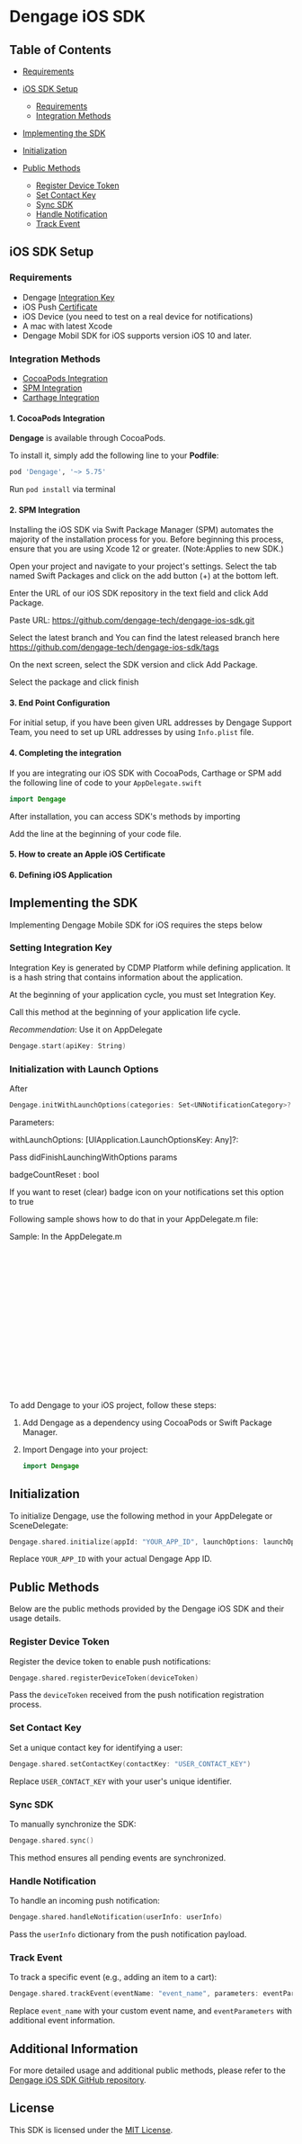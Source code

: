 # Dengage iOS SDK


## Table of Contents

- [Requirements](#requirements)
- [iOS SDK Setup](#ios-sdk-setup)
  - [Requirements](#requirements)
  - [Integration Methods](#integration-methods)
- [Implementing the SDK](#implementing-the-sdk)



- [Initialization](#initialization)
- [Public Methods](#public-methods)
  - [Register Device Token](#register-device-token)
  - [Set Contact Key](#set-contact-key)
  - [Sync SDK](#sync-sdk)
  - [Handle Notification](#handle-notification)
  - [Track Event](#track-event)

## iOS SDK Setup

### Requirements

- Dengage [Integration Key](https://dev.dengage.com/reference/ios-sdk-setup#6-defining-ios-application)
- iOS Push [Certificate](https://dev.dengage.com/reference/ios-sdk-setup#5-how-to-create-an-apple-ios-certificate)
- iOS Device (you need to test on a real device for notifications)
- A mac with latest Xcode
- Dengage Mobil SDK for iOS supports version iOS 10 and later.

### Integration Methods

- [CocoaPods Integration](https://dev.dengage.com/reference/ios-sdk-setup)
- [SPM Integration](https://dev.dengage.com/reference/ios-sdk-setupn)
- [Carthage Integration](https://dev.dengage.com/reference/ios-sdk-setup)

#### 1. CocoaPods Integration

**Dengage** is available through CocoaPods.

To install it, simply add the following line to your **Podfile**:

```ruby
pod 'Dengage', '~> 5.75'
```

Run `pod install` via terminal

#### 2. SPM Integration

Installing the iOS SDK via Swift Package Manager (SPM) automates the majority of the installation process for you. Before beginning this process, ensure that you are using Xcode 12 or greater. (Note:Applies to new SDK.)

Open your project and navigate to your project's settings. Select the tab named Swift Packages and click on the add button (+) at the bottom left.

Enter the URL of our iOS SDK repository in the text field and click Add Package.

Paste URL: https://github.com/dengage-tech/dengage-ios-sdk.git

Select the latest branch and You can find the latest released branch here https://github.com/dengage-tech/dengage-ios-sdk/tags

On the next screen, select the SDK version and click Add Package.

Select the package and click finish

#### 3. End Point Configuration

For initial setup, if you have been given URL addresses by Dengage Support Team, you need to set up URL addresses by using `Info.plist` file.

#### 4. Completing the integration

If you are integrating our iOS SDK with CocoaPods, Carthage or SPM add the following line of code to your `AppDelegate.swift`

```swift
import Dengage
```

After installation, you can access SDK's methods by importing

Add the line at the beginning of your code file.


#### 5. How to create an Apple iOS Certificate

#### 6. Defining iOS Application

## Implementing the SDK

Implementing Dengage Mobile SDK for iOS requires the steps below

### Setting Integration Key

Integration Key is generated by CDMP Platform while defining application. It is a hash string that contains information about the application.

At the beginning of your application cycle, you must set Integration Key.

Call this method at the beginning of your application life cycle.

_Recommendation_: Use it on AppDelegate

```swift
Dengage.start(apiKey: String)
```

### Initialization with Launch Options

After

```swift
Dengage.initWithLaunchOptions(categories: Set<UNNotificationCategory>? = nil, application: UIApplication,withLaunchOptions: [UIApplication.LaunchOptionsKey: Any],badgeCountReset: Bool = false, deviceId : String? = nil , contactKey : String? = nil , partnerDeviceId :String? = nil,dengageOptions : DengageOptions = DengageOptions()
```

Parameters:

withLaunchOptions: [UIApplication.LaunchOptionsKey: Any]?:

Pass didFinishLaunchingWithOptions params

badgeCountReset : bool

If you want to reset (clear) badge icon on your notifications set this option to true

Following sample shows how to do that in your AppDelegate.m file:

Sample: In the AppDelegate.m






















<br>
<br>
<br>
<br>
<br>
<br>
<br>
<br>
<br>
<br>
<br>
<br>
<br>
<br>
<br>







To add Dengage to your iOS project, follow these steps:

1. Add Dengage as a dependency using CocoaPods or Swift Package Manager.

2. Import Dengage into your project:
   ```swift
   import Dengage
   ```

## Initialization
To initialize Dengage, use the following method in your AppDelegate or SceneDelegate:

```swift
Dengage.shared.initialize(appId: "YOUR_APP_ID", launchOptions: launchOptions)
```
Replace `YOUR_APP_ID` with your actual Dengage App ID.

## Public Methods
Below are the public methods provided by the Dengage iOS SDK and their usage details.

### Register Device Token
Register the device token to enable push notifications:

```swift
Dengage.shared.registerDeviceToken(deviceToken)
```
Pass the `deviceToken` received from the push notification registration process.

### Set Contact Key
Set a unique contact key for identifying a user:

```swift
Dengage.shared.setContactKey(contactKey: "USER_CONTACT_KEY")
```
Replace `USER_CONTACT_KEY` with your user's unique identifier.

### Sync SDK
To manually synchronize the SDK:

```swift
Dengage.shared.sync()
```
This method ensures all pending events are synchronized.

### Handle Notification
To handle an incoming push notification:

```swift
Dengage.shared.handleNotification(userInfo: userInfo)
```
Pass the `userInfo` dictionary from the push notification payload.

### Track Event
To track a specific event (e.g., adding an item to a cart):

```swift
Dengage.shared.trackEvent(eventName: "event_name", parameters: eventParameters)
```
Replace `event_name` with your custom event name, and `eventParameters` with additional event information.

## Additional Information
For more detailed usage and additional public methods, please refer to the [Dengage iOS SDK GitHub repository](https://github.com/dengage-tech/dengage-ios-sdk/blob/version/5.71.2/Sources/Dengage/Dengage.swift).

## License
This SDK is licensed under the [MIT License](https://github.com/dengage-tech/dengage-ios-sdk/blob/version/5.71.2/LICENSE).

